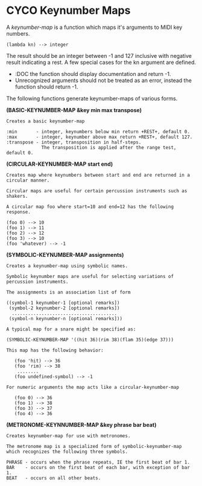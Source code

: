 # CYCO Keynumber Maps

A *keynumber-map* is a function which maps it's arguments to MIDI key
numbers.

    (lambda kn) --> integer
	
The result should be an integer between -1 and 127 inclusive with negative
result indicating a rest.  A few special cases for the kn argument are
defined.

- :DOC the function should display documentation and return -1.
- Unrecognized arguments should not be treated as an error, instead the
  function should return -1.
  
The following functions generate keynumber-maps of various forms. <br>

**(BASIC-KEYNUMBER-MAP &key min max transpose)**

    Creates a basic keynumber-map 
	
	:min       - integer, keynumbers below min return +REST+, default 0.
	:max       - integer, keynumber above max return +REST+, default 127.
	:transpose - integer, transposition in half-steps.
	             The transposition is applied after the range test, default 0.

**(CIRCULAR-KEYNUMBER-MAP start end)**

    Creates map where keynumbers between start and end are returned in a
	circular manner.
	
	Circular maps are useful for certain percussion instruments such as
	shakers.
	
	A circular map foo where start=10 and end=12 has the following
	response. 
	
	(foo 0) --> 10
	(foo 1) --> 11
	(foo 2) --> 12
	(foo 3) --> 10
	(foo 'whatever) --> -1
	
**(SYMBOLIC-KEYNUMBER-MAP assignments)**

    Creates a keynumber-map using symbolic names.
	
	Symbolic keynumber maps are useful for selecting variations of
	percussion instruments.
	
	The assignments is an association list of form 
	
	((symbol-1 keynumber-1 [optional remarks])
	 (symbol-2 keynumber-2 [optional remarks])
      .......................................
     (symbol-n keynumber-n [optional remarks]))
	 
	A typical map for a snare might be specified as:
	
	(SYMBOLIC-KEYNUMBER-MAP '((hit 36)(rim 38)(flam 35)(edge 37)))
	
    This map has the following behavior:
	
	   (foo 'hit) --> 36
	   (foo 'rim) --> 38
	    ........
	   (foo undefined-symbol) --> -1
	  
    For numeric arguments the map acts like a circular-keynumber-map
	 
	   (foo 0) --> 36
	   (foo 1) --> 38
	   (foo 3) --> 37
	   (foo 4) --> 36
	   
**(METRONOME-KEYNNUMBER-MAP &key phrase bar beat)**

    Creates keynumber-map for use with metronomes.
	
	The metronome map is a specialized form of symbolic-keynumber-map 
	which recognizes the following three symbols.
	
	PHRASE - occurs when the phrase repeats, IE the first beat of bar 1.
	BAR    - occurs on the first beat of each bar, with exception of bar 1.
	BEAT   - occurs on all other beats.
